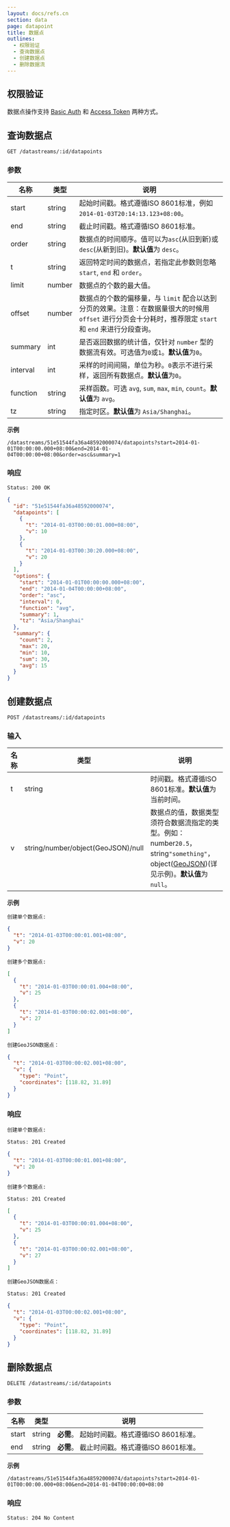 ```yaml
---
layout: docs/refs.cn
section: data
page: datapoint
title: 数据点
outlines:
  - 权限验证
  - 查询数据点
  - 创建数据点
  - 删除数据流
---
```


## 权限验证

数据点操作支持 [Basic Auth][auth] 和 [Access Token][auth] 两种方式。


## 查询数据点

```
GET /datastreams/:id/datapoints
```

### 参数
| 名称        | 类型    | 说明 |
| ---------- | ------ | ------------------------------------------------------ |
| start      | string | 起始时间戳。格式遵循ISO 8601标准，例如`2014-01-03T20:14:13.123+08:00`。 |
| end        | string | 截止时间戳。格式遵循ISO 8601标准。 |
| order      | string | 数据点的时间顺序。值可以为`asc`(从旧到新)或`desc`(从新到旧)。**默认值**为 `desc`。 |
| t          | string | 返回特定时间的数据点，若指定此参数则忽略 `start`, `end` 和 `order`。 |
| limit      | number | 数据点的个数的最大值。 |
| offset     | number | 数据点的个数的偏移量，与 `limit` 配合以达到分页的效果。注意：在数据量很大的时候用 `offset` 进行分页会十分耗时，推荐限定 `start` 和 `end` 来进行分段查询。 |
| summary    | int    | 是否返回数据的统计值，仅针对 `number` 型的数据流有效。可选值为`0`或`1`。**默认值**为`0`。 |
| interval   | int    | 采样的时间间隔，单位为秒。`0`表示不进行采样，返回所有数据点。**默认值**为`0`。 |
| function   | string | 采样函数。可选 `avg`, `sum`, `max`, `min`, `count`。**默认值**为 `avg`。 |
| tz         | string | 指定时区。**默认值**为 `Asia/Shanghai`。 |

**示例**

```
/datastreams/51e51544fa36a48592000074/datapoints?start=2014-01-01T00:00:00.000+08:00&end=2014-01-04T00:00:00+08:00&order=asc&summary=1
```

### 响应

```
Status: 200 OK
```

```json
{
  "id": "51e51544fa36a48592000074",
  "datapoints": [
    {
      "t": "2014-01-03T00:00:01.000+08:00",
      "v": 10
    },
    {
      "t": "2014-01-03T00:30:20.000+08:00",
      "v": 20
    }
  ],
  "options": {
    "start": "2014-01-01T00:00:00.000+08:00",
    "end": "2014-01-04T00:00:00+08:00",
    "order": "asc",
    "interval": 0,
    "function": "avg",
    "summary": 1,
    "tz": "Asia/Shanghai"
  },
  "summary": {
    "count": 2,
    "max": 20,
    "min": 10,
    "sum": 30,
    "avg": 15
  }
}
```


## 创建数据点

```
POST /datastreams/:id/datapoints
```

### 输入

| 名称  | 类型    | 说明 |
| ----- | ------ | ------------------------------------------------------ |
| t     | string | 时间戳。格式遵循ISO 8601标准。**默认值**为当前时间。 |
| v     | string/number/object(GeoJSON)/null | 数据点的值，数据类型须符合数据流指定的类型。例如：number`20.5`，string`"something"`，object([GeoJSON][geojson])(详见示例)。**默认值**为`null`。 |


**示例**

`创建单个数据点:`

```json
{
  "t": "2014-01-03T00:00:01.001+08:00",
  "v": 20
}
```

`创建多个数据点:`

```json
[
  {
    "t": "2014-01-03T00:00:01.004+08:00",
    "v": 25
  },
  {
    "t": "2014-01-03T00:00:02.001+08:00",
    "v": 27
  }
]
```

`创建GeoJSON数据点：`

```json
{
  "t": "2014-01-03T00:00:02.001+08:00",
  "v": {
    "type": "Point",
    "coordinates": [118.82, 31.89]
  }
}
```

### 响应

`创建单个数据点:`

```
Status: 201 Created
```

```json
{
  "t": "2014-01-03T00:00:01.001+08:00",
  "v": 20
}
```

`创建多个数据点:`

```
Status: 201 Created
```

```json
[
  {
    "t": "2014-01-03T00:00:01.004+08:00",
    "v": 25
  },
  {
    "t": "2014-01-03T00:00:02.001+08:00",
    "v": 27
  }
]

```

`创建GeoJSON数据点：`

```
Status: 201 Created
```

```json
{
  "t": "2014-01-03T00:00:02.001+08:00",
  "v": {
    "type": "Point",
    "coordinates": [118.82, 31.89]
  }
}
```


## 删除数据点

```
DELETE /datastreams/:id/datapoints
```

### 参数

| 名称  | 类型 | 说明 |
| ----- | ------ | --- |
| start | string | **必需**。 起始时间戳。格式遵循ISO 8601标准。 |
| end   | string | **必需**。 截止时间戳。格式遵循ISO 8601标准。 |

**示例**

```
/datastreams/51e51544fa36a48592000074/datapoints?start=2014-01-01T00:00:00.000+08:00&end=2014-01-04T00:00:00+08:00
```

### 响应

```
Status: 204 No Content
```


[auth]: /docs/v1/basics/auth.html
[geojson]: http://geojson.org/
